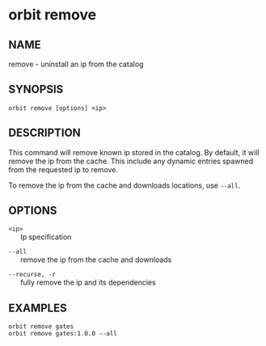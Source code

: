 # __orbit remove__

## __NAME__

remove - uninstall an ip from the catalog

## __SYNOPSIS__

```
orbit remove [options] <ip>
```

## __DESCRIPTION__

This command will remove known ip stored in the catalog. By default, it will
remove the ip from the cache. This include any dynamic entries spawned from the
requested ip to remove.

To remove the ip from the cache and downloads locations, use `--all`.

## __OPTIONS__

`<ip>`  
      Ip specification

`--all`  
      remove the ip from the cache and downloads

`--recurse, -r`  
      fully remove the ip and its dependencies

## __EXAMPLES__

```
orbit remove gates
orbit remove gates:1.0.0 --all
```

